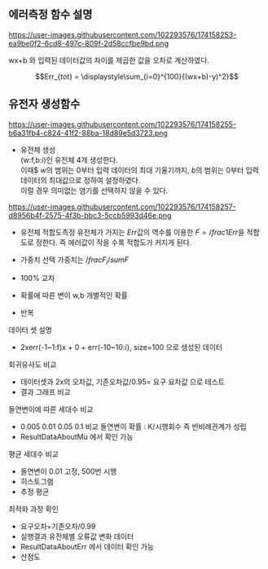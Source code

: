 ## 에러측정 함수 설명
https://user-images.githubusercontent.com/102293576/174158253-ea9be0f2-6cd8-497c-809f-2d58ccfbe9bd.png

wx+b 와 입력된 데이터값의 차이를 제곱한 값을 오차로 계산하였다.  

$$Err_{tot} = \displaystyle\sum_{i=0}^{100}{(wx+b)-y)^2}$$    


## 유전자 생성함수
https://user-images.githubusercontent.com/102293576/174158255-b6a31fb4-c824-41f2-88ba-18d89e5d3723.png  
  
- 유전체 생성  
(w:f,b:i)인 유전체 4개 생성한다.  
이때$ $w$의 범위는 $0$부터 입력 데이터의 최대 기울기까지, $b$의 범위는 0부터 입력 데이터의 최대값으로 정하여 설정하였다.  
이럴 경우 의미없는 염기를 선택하지 않을 수 있다.  
 
https://user-images.githubusercontent.com/102293576/174158257-d8956b4f-2575-4f3b-bbc3-5ccb5993d46e.png  
  
- 유전체 적합도측정
유전체가 가지는 $Err$값의 역수를 이용한 $F=/frac{1}{Err}$을 적합도로 정한다.  즉 에러값이 작을 수록 적합도가 커지게 된다.
  
- 가중치 선택
가중치는 $/frac{F_{i}}{/sum{F}}$

- 100% 교차
- 확률에 따른 변이 w,b 개별적인 확률
- 반복

데이터 셋 설명
- 2xerr(-1~1:f)x + 0 + err(-10~10:i}, size=100 으로 생성된 데이터

회귀유사도 비교
- 데이터셋과 2x의 오차값, 기존오차값/0.95= 요구 요차값 으로 테스트
- 결과 그래프 비교

돌연변이에 따른 세대수 비교
- 0.005 0.01 0.05 0.1 비교 돌연변이 확률 : K/시행회수 즉 반비례관계가 성립
- ResultDataAboutMu 에서 확인 가능

평균 세대수 비교
- 돌연변이 0.01 고정, 500번 시행
- 히스토그램
- 추정 평균

최적화 과정 확인
- 요구오차=기존오차/0.99
- 실행결과 유전체별 오류값 변화 데이터
- ResultDataAboutErr 에서 데이터 확인 가능
- 산점도 

